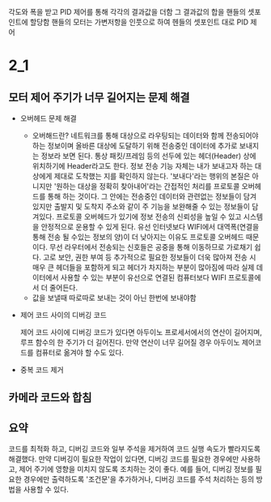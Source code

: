 각도와 폭을 받고 PID 제어를 통해 각각의 결과값을 더함
그 결과값의 합을 핸들의 셋포인트에 할당함
핸들의 모터는 가변저항을 인풋으로 하여 헨들의 셋포인트 대로 PID 제어

# 2_1
## 모터 제어 주기가 너무 길어지는 문제 해결

- 오버헤드 문제 해결
  - 오버해드란?
  네트워크를 통해 대상으로 라우팅되는 데이터와 함께 전송되어야하는 정보이며
  올바른 대상에 도달하기 위해 전송중인 데이터에 추가로 보내지는 정보라 보면 된다.
  통상 패킷/프레임 등의 선두에 있는 헤더(Header) 상에 위치하기에 Header라고도 한다.
  정보 전송 기능 자체는 내가 보내고자 하는 대상에게 제대로 도착했는 지를 확인하지 않는다.
  '보내다'라는 행위의 본질은 아니지만 '원하는 대상을 정확히 찾아내어'라는 간접적인 처리를 프로토콜 오버헤드를 통해 하는 것이다. 그 안에는 전송중인 데이터와 관련없는 정보들이 담겨 있지만 출발지 및 도착지 주소와 같이 주 기능을 보완해줄 수 있는 정보들이 담겨있다. 프로토콜 오버헤드가 있기에 정보 전송의 신뢰성을 높일 수 있고 시스템을 안정적으로 운용할 수 있게 된다.
  유선 인터넷보다 WIFI에서 대역폭(연결을 통해 전송 될 수있는 정보의 양)이 더 낮아지는 이유도 프로토콜 오버헤드 때문이다. 무선 라우터에서 전송되는 신호들은 공중을 통해 이동하므로 가로채기 쉽다. 고로 보안, 권한 부여 등 추가적으로 필요한 정보들이 더욱 많아져 전송 시 매우 큰 헤더들을 포함하게 되고 헤더가 차지하는 부분이 많아짐에 따라 실제 데이터에서 사용할 수 있는 부분이 유선으로 연결된 컴퓨터보다 WIFI 프로토콜에서 더 줄어든다.
  - 값을 보낼때 따로따로 보내는 것이 아닌 한번에 보내야함

- 제어 코드 사이의 디버깅 코드

  제어 코드 사이에 디버깅 코드가 있다면 아두이노 프로세서에서의 연산이 길어지며, 루프 함수의 한 주기가 더 길어진다.
만약 연산이 너무 길어질 경우 아두이노 제어코드를 컴퓨터로 옮겨야 할 수도 있다.

- 중복 코드 제거

## 카메라 코드와 합침

## 요약
코드를 최적화 하고, 디버깅 코드와 일부 주석을 제거하여 코드 실행 속도가 빨라지도록 해결했다.
만약 디버깅이 필요한 작업이 있다면, 디버깅 코드를 필요한 경우에만 사용하고, 제어 주기에 영향을 미치지 않도록 조치하는 것이 좋다. 
예를 들어, 디버깅 정보를 필요한 경우에만 출력하도록 '조건문'을 추가하거나, 디버깅 코드를 주석 처리하는 등의 방법을 사용할 수 있다.
